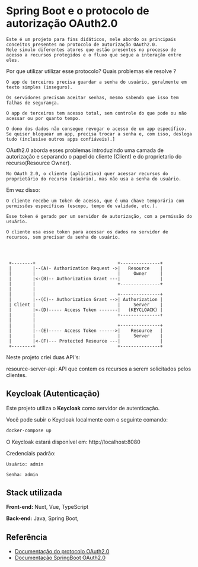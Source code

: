 
# Spring Boot e o protocolo de autorização OAuth2.0

    Este é um projeto para fins didáticos, nele abordo os principais conceitos presentes no protocolo de autorização OAuth2.0. 
    Nele simulo diferentes atores que estão presentes no processo de acesso a recursos protegidos e o fluxo que segue a interação entre eles. 
    


Por que utilizar utilizar esse protocolo? Quais problemas ele resolve ?

    O app de terceiros precisa guardar a senha do usuário, geralmente em texto simples (inseguro).

    Os servidores precisam aceitar senhas, mesmo sabendo que isso tem falhas de segurança.

    O app de terceiros tem acesso total, sem controle do que pode ou não acessar ou por quanto tempo.

    O dono dos dados não consegue revogar o acesso de um app específico. Se quiser bloquear um app, precisa trocar a senha e, com isso, desloga tudo (inclusive outros apps confiáveis).]



OAuth2.0 aborda esses problemas introduzindo uma camada de autorização e separando o papel do cliente (Client) e do proprietario do recurso(Resource Owner).

    No OAuth 2.0, o cliente (aplicativo) quer acessar recursos do proprietário do recurso (usuário), mas não usa a senha do usuário.

Em vez disso:

    O cliente recebe um token de acesso, que é uma chave temporária com permissões específicas (escopo, tempo de validade, etc.).

    Esse token é gerado por um servidor de autorização, com a permissão do usuário.

    O cliente usa esse token para acessar os dados no servidor de recursos, sem precisar da senha do usuário.



    
     +--------+                               +---------------+
     |        |--(A)- Authorization Request ->|   Resource    |
     |        |                               |     Owner     |
     |        |<-(B)-- Authorization Grant ---|               |
     |        |                               +---------------+
     |        |
     |        |                               +---------------+
     |        |--(C)-- Authorization Grant -->| Authorization |
     | Client |                               |     Server    |
     |        |<-(D)----- Access Token -------|   (KEYCLOACK) |
     |        |                               +---------------+
     |        |
     |        |                               +---------------+
     |        |--(E)----- Access Token ------>|    Resource   |
     |        |                               |     Server    |
     |        |<-(F)--- Protected Resource ---|               |
     +--------+                               +---------------+


Neste projeto criei duas API's:

resource-server-api: API que contem os recursos a serem solicitados pelos clientes.

## Keycloak (Autenticação)

Este projeto utiliza o **Keycloak** como servidor de autenticação.

Você pode subir o Keycloak localmente com o seguinte comando:

```bash
docker-compose up
```

O Keycloak estará disponível em: http://localhost:8080

Credenciais padrão:

    Usuário: admin

    Senha: admin





## Stack utilizada

**Front-end:** Nuxt, Vue, TypeScript

**Back-end:** Java, Spring Boot,


## Referência

 - [Documentação do protocolo OAuth2.0](https://datatracker.ietf.org/doc/html/rfc6749#section-1.2)
 - [Documentação SpringBoot OAuth2.0](https://docs.spring.io/spring-security/reference/servlet/oauth2/index.html)


